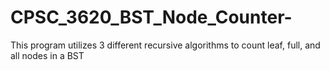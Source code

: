 # CPSC_3620_BST_Node_Counter-
This program utilizes 3 different recursive algorithms to count leaf, full, and all nodes in a BST
